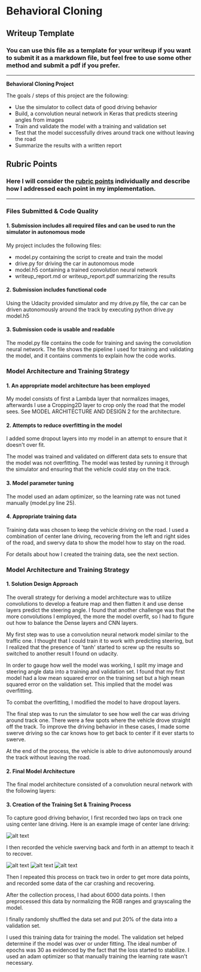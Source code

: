 # **Behavioral Cloning** 

## Writeup Template

### You can use this file as a template for your writeup if you want to submit it as a markdown file, but feel free to use some other method and submit a pdf if you prefer.

---

**Behavioral Cloning Project**

The goals / steps of this project are the following:
* Use the simulator to collect data of good driving behavior
* Build, a convolution neural network in Keras that predicts steering angles from images
* Train and validate the model with a training and validation set
* Test that the model successfully drives around track one without leaving the road
* Summarize the results with a written report


[//]: # (Image References)

[image1]: ./examples/placeholder.png "Model Visualization"
[image2]: ./examples/placeholder.png "Grayscaling"
[image3]: ./examples/placeholder_small.png "Recovery Image"
[image4]: ./examples/placeholder_small.png "Recovery Image"
[image5]: ./examples/placeholder_small.png "Recovery Image"
[image6]: ./examples/placeholder_small.png "Normal Image"
[image7]: ./examples/placeholder_small.png "Flipped Image"

## Rubric Points
### Here I will consider the [rubric points](https://review.udacity.com/#!/rubrics/432/view) individually and describe how I addressed each point in my implementation.  

---
### Files Submitted & Code Quality

#### 1. Submission includes all required files and can be used to run the simulator in autonomous mode

My project includes the following files:
* model.py containing the script to create and train the model
* drive.py for driving the car in autonomous mode
* model.h5 containing a trained convolution neural network 
* writeup_report.md or writeup_report.pdf summarizing the results

#### 2. Submission includes functional code
Using the Udacity provided simulator and my drive.py file, the car can be driven autonomously around the track by executing 
python drive.py model.h5

#### 3. Submission code is usable and readable

The model.py file contains the code for training and saving the convolution neural network. The file shows the pipeline I used for training and validating the model, and it contains comments to explain how the code works.

### Model Architecture and Training Strategy

#### 1. An appropriate model architecture has been employed

My model consists of first a Lambda layer that normalizes images, afterwards I use a Cropping2D layer to crop only the road that the model sees. See MODEL ARCHITECTURE AND DESIGN 2 for the architecture.

#### 2. Attempts to reduce overfitting in the model

I added some dropout layers into my model in an attempt to ensure that it doesn't over fit. 

The model was trained and validated on different data sets to ensure that the model was not overfitting. The model was tested by running it through the simulator and ensuring that the vehicle could stay on the track.

#### 3. Model parameter tuning

The model used an adam optimizer, so the learning rate was not tuned manually (model.py line 25).

#### 4. Appropriate training data

Training data was chosen to keep the vehicle driving on the road. I used a combination of center lane driving, recovering from the left and right sides of the road, and swervy data to show the model how to stay on the road.

For details about how I created the training data, see the next section. 

### Model Architecture and Training Strategy

#### 1. Solution Design Approach

The overall strategy for deriving a model architecture was to utilize convolutions to develop a feature map and then flatten it and use dense layers predict the steering angle. I found that another challenge was that the more convolutions I employed, the more the model overfit, so I had to figure out how to balance the Dense layers and CNN layers.

My first step was to use a convolution neural network model similar to the traffic one. I thought that I could train it to work with predicting steering, but I realized that the presence of 'tanh' started to screw up the results so switched to another result I found on udacity.

In order to gauge how well the model was working, I split my image and steering angle data into a training and validation set. I found that my first model had a low mean squared error on the training set but a high mean squared error on the validation set. This implied that the model was overfitting. 

To combat the overfitting, I modified the model to have dropout layers.

The final step was to run the simulator to see how well the car was driving around track one. There were a few spots where the vehicle drove straight off the track. To improve the driving behavior in these cases, I made some swerve driving so the car knows how to get back to center if it ever starts to swerve. 

At the end of the process, the vehicle is able to drive autonomously around the track without leaving the road.

#### 2. Final Model Architecture

The final model architecture consisted of a convolution neural network with the following layers:

#### 3. Creation of the Training Set & Training Process

To capture good driving behavior, I first recorded two laps on track one using center lane driving. Here is an example image of center lane driving:

![alt text][image2]

I then recorded the vehicle swerving back and forth in an attempt to teach it to recover.

![alt text][image3]
![alt text][image4]
![alt text][image5]

Then I repeated this process on track two in order to get more data points, and recorded some data of the car crashing and recovering.

After the collection process, I had about 6000 data points. I then preprocessed this data by normalizing the RGB ranges and grayscaling the model.

I finally randomly shuffled the data set and put 20% of the data into a validation set. 

I used this training data for training the model. The validation set helped determine if the model was over or under fitting. The ideal number of epochs was 30 as evidenced by the fact that the loss started to stabilize. I used an adam optimizer so that manually training the learning rate wasn't necessary.
